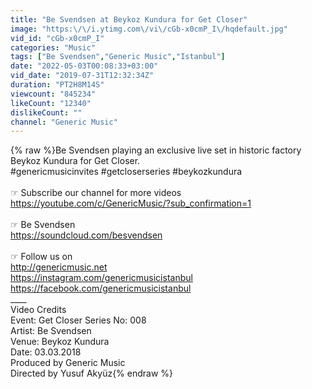 ```yaml
---
title: "Be Svendsen at Beykoz Kundura for Get Closer"
image: "https:\/\/i.ytimg.com\/vi\/cGb-x0cmP_I\/hqdefault.jpg"
vid_id: "cGb-x0cmP_I"
categories: "Music"
tags: ["Be Svendsen","Generic Music","Istanbul"]
date: "2022-05-03T00:08:33+03:00"
vid_date: "2019-07-31T12:32:34Z"
duration: "PT2H8M14S"
viewcount: "845234"
likeCount: "12340"
dislikeCount: ""
channel: "Generic Music"
---
```

{% raw %}Be Svendsen playing an exclusive live set in historic factory Beykoz Kundura for Get Closer.<br />#genericmusicinvites #getcloserseries #beykozkundura<br /><br />☞ Subscribe our channel for more videos<br /><a rel="nofollow" target="blank" href="https://youtube.com/c/GenericMusic/?sub_confirmation=1">https://youtube.com/c/GenericMusic/?sub_confirmation=1</a><br /><br />☞ Be Svendsen<br /><a rel="nofollow" target="blank" href="https://soundcloud.com/besvendsen">https://soundcloud.com/besvendsen</a><br /><br />☞ Follow us on<br /><a rel="nofollow" target="blank" href="http://genericmusic.net">http://genericmusic.net</a><br /><a rel="nofollow" target="blank" href="https://instagram.com/genericmusicistanbul">https://instagram.com/genericmusicistanbul</a><br /><a rel="nofollow" target="blank" href="https://facebook.com/genericmusicistanbul">https://facebook.com/genericmusicistanbul</a><br />____<br />Video Credits<br />Event: Get Closer Series No: 008<br />Artist: Be Svendsen<br />Venue: Beykoz Kundura<br />Date: 03.03.2018<br />Produced by Generic Music<br />Directed by Yusuf Akyüz{% endraw %}

